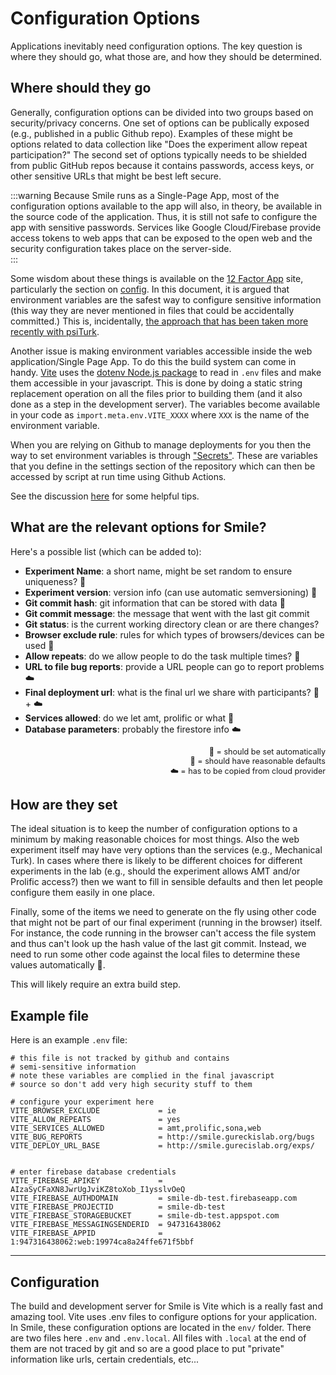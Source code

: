 # Configuration Options
<style>
.note {
    font-size: 0.9em;
    text-align: right;
}
</style>

Applications inevitably need configuration options.  The key question is where they should go, what those are, and how they should be determined.

## Where should they go

Generally, configuration options can be divided into two groups based on security/privacy concerns.  One set of options can be publically exposed (e.g., published in a public Github repo).  Examples of these might be options related to data collection like "Does the experiment allow repeat participation?"  The second set of options typically needs to be shielded from public GitHub repos because it contains passwords, access keys, or other sensitive URLs that might be best left secure.  

:::warning
Because Smile runs as a Single-Page App, most of the configuration options available to the app will also, in theory, be available in the source code of the application.  Thus, it is still not safe to configure the app with sensitive passwords.  Services like Google Cloud/Firebase provide access tokens to web apps that can be exposed to the open web and the security configuration takes place on the server-side.  
:::

Some wisdom about these things is available on the [12 Factor App](https://12factor.net) site, particularly the section on [config](https://12factor.net/config).  In this document, it is argued that environment variables are the safest way to configure sensitive information (this way they are never mentioned in files that could be accidentally committed.)  This is, incidentally, [the approach that has been taken more recently with psiTurk](https://psiturk.readthedocs.io/en/stable/configuration-overview.html#which-go-where-consider-security-and-privacy-as-well-as-science-replicability).

Another issue is making environment variables accessible inside the web application/Single Page App.  To do this the build system can come in handy.  [Vite](https://vitejs.dev) uses the [dotenv Node.js package](https://vitejs.dev/guide/env-and-mode.html) to read in `.env` files and make them accessible in your javascript.  This is done by doing a static string replacement operation on all the files prior to building them (and it also done as a step in the development server).  The variables become available in your code as `import.meta.env.VITE_XXXX` where `XXX` is the name of the environment variable.

When you are relying on Github to manage deployments for you then the way to set environment variables is through ["Secrets"](https://docs.github.com/en/actions/security-guides/encrypted-secrets).  These are variables that you define in the settings section of the repository which can then be accessed by script at run time using Github Actions.

See the discussion [here](https://stackoverflow.com/questions/60176044/how-do-i-use-an-env-file-with-github-actions) for some helpful tips.


## What are the relevant options for Smile?

Here's a possible list (which can be added to):

- **Experiment Name**: a short name, might be set random to ensure uniqueness? :robot:
- **Experiment version**: version info (can use automatic semversioning) :robot:
- **Git commit hash**: git information that can be stored with data :robot:
- **Git commit message**: the message that went with the last git commit
- **Git status**: is the current working directory clean or are there changes?
- **Browser exclude rule**: rules for which types of browsers/devices can be used :cowboy_hat_face:
- **Allow repeats**: do we allow people to do the task multiple times? :cowboy_hat_face:
- **URL to file bug reports**: provide a URL people can go to report problems :cloud:
- **Final deployment url**: what is the final url we share with participants? :robot: + :cloud:
- **Services allowed**: do we let amt, prolific or what :cowboy_hat_face:
- **Database parameters**: probably the firestore info :cloud:

<div class="note">
    🤖 = should be set automatically<br>
    🤠 = should have reasonable defaults<br>
    ☁️ = has to be copied from cloud provider
</div>


## How are they set

The ideal situation is to keep the number of configuration options to a minimum by making reasonable choices for most things.  Also the web experiment itself may have very options than the services (e.g., Mechanical Turk).  In cases where there is likely to be different choices for different experiments in the lab (e.g., should the experiment allows AMT and/or Prolific access?) then we want to fill in sensible defaults and then let people configure them easily in one place.

Finally, some of the items we need to generate on the fly using other code that might not be part of our final experiment (running in the browser) itself. For instance, the code running in the browser can't access the file system and thus can't look up the hash value of the last git commit.  Instead, we need to run some other code against the local files to determine these values automatically :robot:.  

This will likely require an extra build step.

## Example file

Here is an example `.env` file:


```
# this file is not tracked by github and contains
# semi-sensitive information
# note these variables are complied in the final javascript
# source so don't add very high security stuff to them

# configure your experiment here
VITE_BROWSER_EXCLUDE             = ie
VITE_ALLOW_REPEATS               = yes
VITE_SERVICES_ALLOWED            = amt,prolific,sona,web
VITE_BUG_REPORTS                 = http://smile.gureckislab.org/bugs
VITE_DEPLOY_URL_BASE             = http://smile.gurecislab.org/exps/


# enter firebase database credentials
VITE_FIREBASE_APIKEY             = AIzaSyCFaXN8JwrUgJviKZ8toXob_I1ysslvOeQ
VITE_FIREBASE_AUTHDOMAIN         = smile-db-test.firebaseapp.com
VITE_FIREBASE_PROJECTID          = smile-db-test
VITE_FIREBASE_STORAGEBUCKET      = smile-db-test.appspot.com
VITE_FIREBASE_MESSAGINGSENDERID  = 947316438062
VITE_FIREBASE_APPID              = 1:947316438062:web:19974ca8a24ffe671f5bbf

```

---

## Configuration

The build and development server for Smile is Vite which is a really fast
and amazing tool.  Vite uses .env files to configure options for your application.  In Smile, these configuration options are located in the `env/` folder.  There are two files here `.env` and `.env.local`.  All files with `.local` at the end of them are not traced by git and so are a good place to put "private" information like urls, certain credentials, etc...  